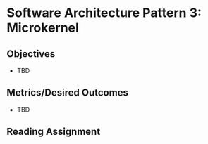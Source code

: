 # Software Architecture Pattern 3: Microkernel

## Objectives

* TBD

## Metrics/Desired Outcomes

* TBD

## Reading Assignment

